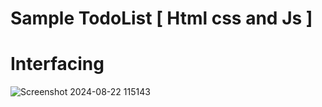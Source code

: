 # Sample TodoList [ Html css and Js ] 

# Interfacing

![Screenshot 2024-08-22 115143](https://github.com/user-attachments/assets/76ac8fc6-ae5a-4314-82c8-7ad16b13412d)


